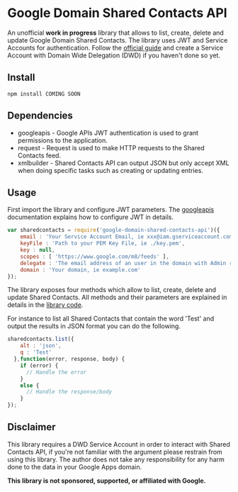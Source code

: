 # Google Domain Shared Contacts API

An unofficial **work in progress** library that allows to list, create, delete and update Google Domain Shared Contacts. The library uses JWT and Service Accounts for authentication. Follow the [official guide](https://developers.google.com/admin-sdk/directory/v1/guides/delegation) and create a Service Account with Domain Wide Delegation (DWD) if you haven't done so yet.

## Install

````
npm install COMING SOON
````

## Dependencies

* googleapis - Google APIs JWT authentication is used to grant permissions to the application.
* request - Request is used to make HTTP requests to the Shared Contacts feed.
* xmlbuilder - Shared Contacts API can output JSON but only accept XML when doing specific tasks such as creating or updating entries.

## Usage

First import the library and configure JWT parameters. The [googleapis](https://github.com/google/google-api-nodejs-client/blob/master/samples/jwt.js) documentation explains how to configure JWT in details.

```javascript
var sharedcontacts = require('google-domain-shared-contacts-api')({
	email : 'Your Service Account Email, ie xxx@iam.gserviceaccount.com',
	keyFile : 'Path to your PEM Key File, ie ./key.pem',
	key : null,
	scopes : [ 'https://www.google.com/m8/feeds' ],
	delegate : 'The email address of an user in the domain with Admin rights, ie administrator@example.com',
	domain : 'Your domain, ie example.com'
});
```

The library exposes four methods which allow to list, create, delete and update Shared Contacts. All methods and their parameters are explained in details in the [library code](sharedcontacts.js).

For instance to list all Shared Contacts that contain the word 'Test' and output the results in JSON format you can do the following.

```javascript
sharedcontacts.list({
    alt : 'json',
    q : 'Test'
  },function(error, response, body) {
    if (error) {
      // Handle the error
    }
    else {
      // Handle the response/body
    }
});
```

## Disclaimer

This library requires a DWD Service Account in order to interact with Shared Contacts API, if you're not familiar with the argument please restrain from using this library. The author does not take any responsibility for any harm done to the data in your Google Apps domain.

**This library is not sponsored, supported, or affiliated with Google.**

